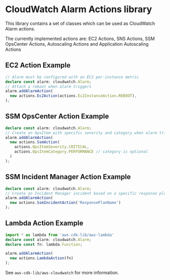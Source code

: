 # CloudWatch Alarm Actions library


This library contains a set of classes which can be used as CloudWatch Alarm actions.

The currently implemented actions are: EC2 Actions, SNS Actions, SSM OpsCenter Actions, Autoscaling Actions and Application Autoscaling Actions


## EC2 Action Example

```ts
// Alarm must be configured with an EC2 per-instance metric
declare const alarm: cloudwatch.Alarm;
// Attach a reboot when alarm triggers
alarm.addAlarmAction(
  new actions.Ec2Action(actions.Ec2InstanceAction.REBOOT),
);
```

## SSM OpsCenter Action Example

```ts
declare const alarm: cloudwatch.Alarm;
// Create an OpsItem with specific severity and category when alarm triggers
alarm.addAlarmAction(
  new actions.SsmAction(
    actions.OpsItemSeverity.CRITICAL,
    actions.OpsItemCategory.PERFORMANCE // category is optional
  )
);
```

## SSM Incident Manager Action Example

```ts
declare const alarm: cloudwatch.Alarm;
// Create an Incident Manager incident based on a specific response plan
alarm.addAlarmAction(
  new actions.SsmIncidentAction('ResponsePlanName')
);
```

## Lambda Action Example

```ts
import * as lambda from 'aws-cdk-lib/aws-lambda'
declare const alarm: cloudwatch.Alarm;
declare const fn: lambda.Function;

alarm.addAlarmAction(
  new actions.LambdaAction(fn)
);
```

See `aws-cdk-lib/aws-cloudwatch` for more information.
